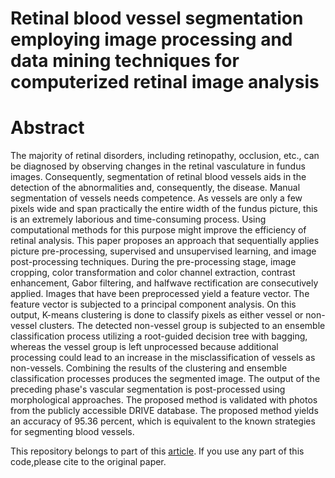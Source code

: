 # Retinal blood vessel segmentation employing image processing and data mining techniques for computerized retinal image analysis

# Abstract
The majority of retinal disorders, including retinopathy, occlusion, etc., can be diagnosed by observing changes in the retinal vasculature in fundus images. Consequently, segmentation of retinal blood vessels aids in the detection of the abnormalities and, consequently, the disease. Manual segmentation of vessels needs competence. As vessels are only a few pixels wide and span practically the entire width of the fundus picture, this is an extremely laborious and time-consuming process. Using computational methods for this purpose might improve the efficiency of retinal analysis. This paper proposes an approach that sequentially applies picture pre-processing, supervised and unsupervised learning, and image post-processing techniques. During the pre-processing stage, image cropping, color transformation and color channel extraction, contrast enhancement, Gabor filtering, and halfwave rectification are consecutively applied.
Images that have been preprocessed yield a feature vector. The feature vector is subjected to a principal component analysis. On this output, K-means clustering is done to classify pixels as either vessel or non-vessel clusters. The detected non-vessel group is subjected to an ensemble classification process utilizing a root-guided decision tree with bagging, whereas the vessel group is left unprocessed because additional processing could lead to an increase in the misclassification of vessels as non-vessels. Combining the results of the clustering and ensemble classification processes produces the segmented image. The output of the preceding phase's vascular segmentation is post-processed using morphological approaches. The proposed method is validated with photos from the publicly accessible DRIVE database. The proposed method yields an accuracy of 95.36 percent, which is equivalent to the known strategies for segmenting blood vessels.

This repository belongs to part of this [article](https://doi.org/10.1016/j.bbe.2015.06.004).
If you use any part of this code,please cite to the original paper.
